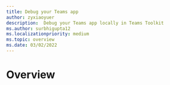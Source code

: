 ```yaml
---
title: Debug your Teams app 
author: zyxiaoyuer
description:  Debug your Teams app locally in Teams Toolkit
ms.author: surbhigupta12
ms.localizationpriority: medium
ms.topic: overview
ms.date: 03/02/2022
---
```


# Overview

